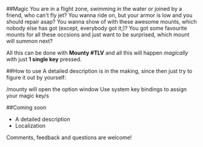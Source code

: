 ##Magic
You are in a flight zone, swimming in the water or joined by a friend, who can't fly jet?
You wanna ride on, but your armor is low and you should repair asap?
You wanna show of with these awesome mounts, which nobody else has got (except, everybody got it;)?
You got some favourite mounts for all these occsions and just want to be surprised, which mount will summon next?

All this can be done with __Mounty #TLV__ and all this will happen _magically_ with just __1 single key__ pressed.

##How to use
A detailed description is in the making, since then just try to figure it out by yourself:

/mounty will open the option window
Use system key bindings to assign your magic key/s

##Coming soon
- A detailed description
- Localization

Comments, feedback and questions are welcome!